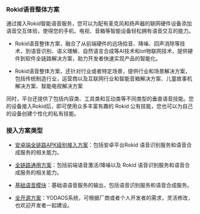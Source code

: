 ### Rokid语音整体方案

通过接入Rokid智能语音服务，您可以为配有麦克风和扬声器的联网硬件设备添加语音交互体验，使得您的手机、电视、音箱等智能设备轻松拥有语音交互的能力。

- Rokid语音整体方案，融合了从前端硬件的远场拾音、降噪、回声消除等技术，到语音识别、语义理解、自然语言合成等AI技术和iot物联网技术，提供硬件到软件全链路解决方案，助力开发者快速实现产品的智能化。
   
- Rokid语音整体方案，还针对行业或者特定场景，提供行业和场景解决方案，包括传统制造行业，运营商以及互联网行业和智能音箱解决方案、儿童故事机解决方案、智能电视解决方案

同时，平台还提供了包括内容类、工具类和互动类等不同类型的垂直语音技能。您的设备接入Rokid后，即可使用众多丰富有趣的 Rokid 公有技能，您也可以为自己的设备创建个性化的私有技能。

### 接入方案类型

- [安卓端全链路APK级别接入方案](./fullLink/fulllink-new.md)：包括安卓平台Rokid 语音识别服务和语音合成服务的相关能力。 

- [全链路通用方案](./fullLink/fulllink.md)：包括前端语音激活/降噪以及 Rokid 语音识别服务和语音合成服务的相关能力。 

- [基础语音模块](./speechTTS/speechtts.md)：基础语语音服务的输出，包括语音识别服务和语音合成服务。

- [全开源方案](https://developer.rokid.com/docs/5-enableVoice/rokid-vsvy-sdk-docs/yodaosSystem/system-service.html)：YODAOS系统，可根据厂商或者个人开发者的需求，灵活修改，也欢迎开发者一起建设。


